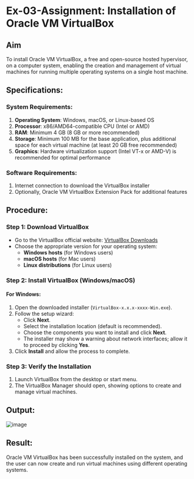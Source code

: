 # Ex-03-Assignment: Installation of Oracle VM VirtualBox

## Aim
To install Oracle VM VirtualBox, a free and open-source hosted hypervisor, on a computer system, enabling the creation and management of virtual machines for running multiple operating systems on a single host machine.

## Specifications:

### System Requirements:
1. **Operating System**: Windows, macOS, or Linux-based OS
2. **Processor**: x86/AMD64-compatible CPU (Intel or AMD)
3. **RAM**: Minimum 4 GB (8 GB or more recommended)
4. **Storage**: Minimum 100 MB for the base application, plus additional space for each virtual machine (at least 20 GB free recommended)
5. **Graphics**: Hardware virtualization support (Intel VT-x or AMD-V) is recommended for optimal performance

### Software Requirements:
1. Internet connection to download the VirtualBox installer
2. Optionally, Oracle VM VirtualBox Extension Pack for additional features

## Procedure:

### Step 1: Download VirtualBox
- Go to the VirtualBox official website: [VirtualBox Downloads](https://www.virtualbox.org/wiki/Downloads)
- Choose the appropriate version for your operating system:
  - **Windows hosts** (for Windows users)
  - **macOS hosts** (for Mac users)
  - **Linux distributions** (for Linux users)

### Step 2: Install VirtualBox (Windows/macOS)

#### For Windows:
1. Open the downloaded installer (`VirtualBox-x.x.x-xxxx-Win.exe`).
2. Follow the setup wizard:
   - Click **Next**.
   - Select the installation location (default is recommended).
   - Choose the components you want to install and click **Next**.
   - The installer may show a warning about network interfaces; allow it to proceed by clicking **Yes**.
3. Click **Install** and allow the process to complete.

### Step 3: Verify the Installation
1. Launch VirtualBox from the desktop or start menu.
2. The VirtualBox Manager should open, showing options to create and manage virtual machines.

## Output:

![image](https://github.com/user-attachments/assets/63dfdb1e-0a4c-4cc5-ba74-acc190931c14)

## Result: 

Oracle VM VirtualBox has been successfully installed on the system, and the user can now create and run virtual machines using different operating systems.
